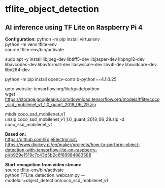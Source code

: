 # tflite_object_detection
## AI inference using TF Lite on Raspberry Pi 4

**Configuration:**
python -m pip install virtualenv\
python -m venv tflite-env\
source tflite-env/bin/activate

sudo apt -y install libjpeg-dev libtiff5-dev libjasper-dev libpng12-dev libavcodec-dev libavformat-dev libswscale-dev libv4l-dev libxvidcore-dev libx264-dev

python -m pip install opencv-contrib-python==4.1.0.25

goto website: tensorflow.org/lite/guide/python\
wget https://storage.googleapis.com/download.tensorflow.org/models/tflite/coco_ssd_mobilenet_v1_1.0_quant_2018_06_29.zip

mkdir coco_ssd_mobilenet_v1\
unzip coco_ssd_mobilenet_v1_1.0_quant_2018_06_29.zip -d coco_ssd_mobilenet_v1

**Based on:** \
https://github.com/EdjeElectronics\
https://www.digikey.pl/en/maker/projects/how-to-perform-object-detection-with-tensorflow-lite-on-raspberry-pi/b929e1519c7c43d5b2c6f89984883588

**Start recognition from video stream:**\
source tflite-env/bin/activate\
python TFLite_detection_webcam.py --modeldir=object_detection/coco_ssd_mobilenet_v1
